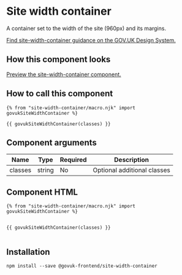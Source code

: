 

<h1 class="govuk-u-heading-36">
Site width container
</h1>

<p class="govuk-u-core-24">
  A container set to the width of the site (960px) and its margins.
</p>

<p class="govuk-u-copy-19">
  <a href="">Find site-width-container guidance on the GOV.UK Design System.</a>
</p>

<h2 class="govuk-u-heading-24">How this component looks</h2>

<div>

<div class="govuk-c-site-width-container ">
   
</div>

</div>

<p class="govuk-u-copy-19">
<a href="http://govuk-frontend-review.herokuapp.com/components/site-width-container/preview">Preview the site-width-container component.
</a>
</p>

  <h2 class="govuk-u-heading-24">How to call this component</h2>

  <pre><code>{% from &quot;site-width-container/macro.njk&quot; import govukSiteWidthContainer %}

{{ govukSiteWidthContainer(classes) }}
</code></pre>

<h2 class="govuk-u-heading-24">Component arguments</h2>

<div>

<!-- TODO: Use the table macro here and pass it component argument data -->

| Name          | Type    | Required  | Description
|---            |---      |---        |---
| classes       | string  | No        | Optional additional classes

</div>

<h2 class="govuk-u-heading-24">Component HTML</h2>
<pre><code>{% from &quot;site-width-container/macro.njk&quot; import govukSiteWidthContainer %}

{{ govukSiteWidthContainer(classes) }}
</code></pre>

<h2 class="govuk-u-heading-24">Installation</h2>
<pre><code>npm install --save @govuk-frontend/site-width-container</code></pre>

